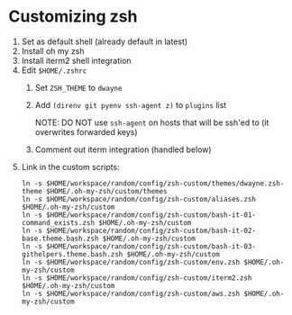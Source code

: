 # Customizing zsh
1. Set as default shell (already default in latest)
2. Install oh my zsh
3. Install iterm2 shell integration
4. Edit `$HOME/.zshrc`
   1. Set `ZSH_THEME` to `dwayne`
   2. Add `(direnv git pyenv ssh-agent z)` to `plugins` list

      NOTE: DO NOT use `ssh-agent` on hosts that will be ssh'ed to (it overwrites forwarded keys)
   3. Comment out iterm integration (handled below)
5. Link in the custom scripts:
    ```shell
    ln -s $HOME/workspace/random/config/zsh-custom/themes/dwayne.zsh-theme $HOME/.oh-my-zsh/custom/themes
    ln -s $HOME/workspace/random/config/zsh-custom/aliases.zsh $HOME/.oh-my-zsh/custom
    ln -s $HOME/workspace/random/config/zsh-custom/bash-it-01-command_exists.zsh $HOME/.oh-my-zsh/custom
    ln -s $HOME/workspace/random/config/zsh-custom/bash-it-02-base.theme.bash.zsh $HOME/.oh-my-zsh/custom
    ln -s $HOME/workspace/random/config/zsh-custom/bash-it-03-githelpers.theme.bash.zsh $HOME/.oh-my-zsh/custom
    ln -s $HOME/workspace/random/config/zsh-custom/env.zsh $HOME/.oh-my-zsh/custom
    ln -s $HOME/workspace/random/config/zsh-custom/iterm2.zsh $HOME/.oh-my-zsh/custom
    ln -s $HOME/workspace/random/config/zsh-custom/aws.zsh $HOME/.oh-my-zsh/custom
    ```
